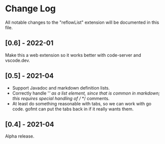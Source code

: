 # Change Log

All notable changes to the "reflowList" extension will be documented in this file.

## [0.6] - 2022-01

Make this a web extension so it works better with code-server and vscode.dev.

## [0.5] - 2021-04

- Support Javadoc and markdown definition lists.
- Correctly handle '*' as a list element, since that is common in markdown; this
  requires special handling of /* */ comments.
- At least do something reasonable with tabs, so we can work with go code. gofmt
  can put the tabs back in if it really wants them.

## [0.4] - 2021-04

Alpha release.
